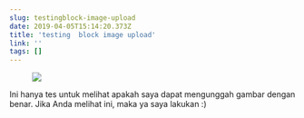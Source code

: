 ```yaml
---
slug: testingblock-image-upload
date: 2019-04-05T15:14:20.373Z
title: 'testing  block image upload'
link: ''
tags: []
---
```

<figure><img src="/images/2019-04-05-testingblock-image-upload.jpeg"></figure>

Ini hanya tes untuk melihat apakah saya dapat mengunggah gambar dengan benar. Jika Anda melihat ini, maka ya saya lakukan :)


